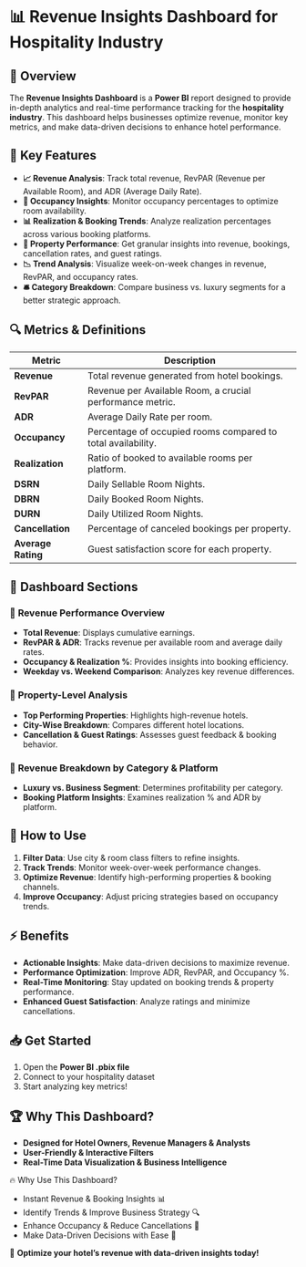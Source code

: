 # 📊 Revenue Insights Dashboard for Hospitality Industry

## 🚀 Overview
The **Revenue Insights Dashboard** is a **Power BI** report designed to provide in-depth analytics and real-time performance tracking for the **hospitality industry**. This dashboard helps businesses optimize revenue, monitor key metrics, and make data-driven decisions to enhance hotel performance.

## 🎯 Key Features
- **📈 Revenue Analysis**: Track total revenue, RevPAR (Revenue per Available Room), and ADR (Average Daily Rate).
- **🏨 Occupancy Insights**: Monitor occupancy percentages to optimize room availability.
- **📊 Realization & Booking Trends**: Analyze realization percentages across various booking platforms.
- **📌 Property Performance**: Get granular insights into revenue, bookings, cancellation rates, and guest ratings.
- **📉 Trend Analysis**: Visualize week-on-week changes in revenue, RevPAR, and occupancy rates.
- **🛎️ Category Breakdown**: Compare business vs. luxury segments for a better strategic approach.

## 🔍 Metrics & Definitions

| Metric | Description |
|--------|-------------|
| **Revenue** | Total revenue generated from hotel bookings. |
| **RevPAR** | Revenue per Available Room, a crucial performance metric. |
| **ADR** | Average Daily Rate per room. |
| **Occupancy** | Percentage of occupied rooms compared to total availability. |
| **Realization** | Ratio of booked to available rooms per platform. |
| **DSRN** | Daily Sellable Room Nights. |
| **DBRN** | Daily Booked Room Nights. |
| **DURN** | Daily Utilized Room Nights. |
| **Cancellation** | Percentage of canceled bookings per property. |
| **Average Rating** | Guest satisfaction score for each property. |

## 📌 Dashboard Sections
### 🔹 **Revenue Performance Overview**
- **Total Revenue**: Displays cumulative earnings.
- **RevPAR & ADR**: Tracks revenue per available room and average daily rates.
- **Occupancy & Realization %**: Provides insights into booking efficiency.
- **Weekday vs. Weekend Comparison**: Analyzes key revenue differences.

### 🔹 **Property-Level Analysis**
- **Top Performing Properties**: Highlights high-revenue hotels.
- **City-Wise Breakdown**: Compares different hotel locations.
- **Cancellation & Guest Ratings**: Assesses guest feedback & booking behavior.

### 🔹 **Revenue Breakdown by Category & Platform**
- **Luxury vs. Business Segment**: Determines profitability per category.
- **Booking Platform Insights**: Examines realization % and ADR by platform.

## 📌 How to Use
1. **Filter Data**: Use city & room class filters to refine insights.
2. **Track Trends**: Monitor week-over-week performance changes.
3. **Optimize Revenue**: Identify high-performing properties & booking channels.
4. **Improve Occupancy**: Adjust pricing strategies based on occupancy trends.

## ⚡ Benefits
- **Actionable Insights**: Make data-driven decisions to maximize revenue.
- **Performance Optimization**: Improve ADR, RevPAR, and Occupancy %.
- **Real-Time Monitoring**: Stay updated on booking trends & property performance.
- **Enhanced Guest Satisfaction**: Analyze ratings and minimize cancellations.

## 📥 Get Started
1. Open the **Power BI .pbix file**
2. Connect to your hospitality dataset
3. Start analyzing key metrics!

## 🏆 Why This Dashboard?
- **Designed for Hotel Owners, Revenue Managers & Analysts**
- **User-Friendly & Interactive Filters**
- **Real-Time Data Visualization & Business Intelligence**

🔥 Why Use This Dashboard?

- Instant Revenue & Booking Insights 📊
- Identify Trends & Improve Business Strategy 🔍
- Enhance Occupancy & Reduce Cancellations 🏨
- Make Data-Driven Decisions with Ease 🚀

🚀 **Optimize your hotel’s revenue with data-driven insights today!**

